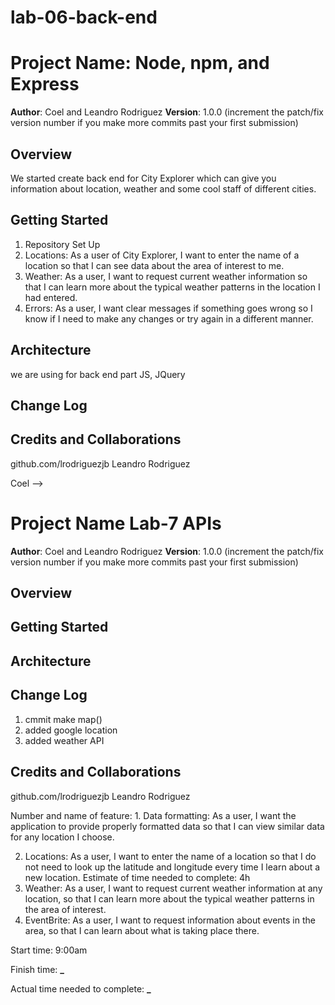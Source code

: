 # lab-06-back-end

# Project Name: Node, npm, and Express

**Author**: Coel and Leandro Rodriguez
**Version**: 1.0.0 (increment the patch/fix version number if you make more commits past your first submission)

## Overview

We started create back end for City Explorer which can give you information about location, weather and some cool staff of different cities.

## Getting Started

1. Repository Set Up
2. Locations: As a user of City Explorer, I want to enter the name of a location so that I can see data about the area of interest to me.
3. Weather: As a user, I want to request current weather information so that I can learn more about the typical weather patterns in the location I had entered.
4. Errors: As a user, I want clear messages if something goes wrong so I know if I need to make any changes or try again in a different manner.

## Architecture

we are using for back end part JS, JQuery

## Change Log

## Credits and Collaborations

github.com/lrodriguezjb
Leandro Rodriguez

Coel
-->

# Project Name Lab-7 APIs

**Author**: Coel and Leandro Rodriguez
**Version**: 1.0.0 (increment the patch/fix version number if you make more commits past your first submission)

## Overview

<!-- Provide a high level overview of what this application is and why you are building it, beyond the fact that it's an assignment for this class. (i.e. What's your problem domain?) -->

## Getting Started

<!-- What are the steps that a user must take in order to build this app on their own machine and get it running? -->

## Architecture

<!-- Provide a detailed description of the application design. What technologies (languages, libraries, etc) you're using, and any other relevant design information. -->

## Change Log

1. cmmit make map()
2. added google location
3. added weather API

## Credits and Collaborations

github.com/lrodriguezjb
Leandro Rodriguez

Number and name of feature: 1. Data formatting: As a user, I want the application to provide properly formatted data so that I can view similar data for any location I choose.

2. Locations: As a user, I want to enter the name of a location so that I do not need to look up the latitude and longitude every time I learn about a new location.
   Estimate of time needed to complete: 4h
3. Weather: As a user, I want to request current weather information at any location, so that I can learn more about the typical weather patterns in the area of interest.
4. EventBrite: As a user, I want to request information about events in the area, so that I can learn about what is taking place there.

Start time: 9:00am

Finish time: **\_**

Actual time needed to complete: **\_**
